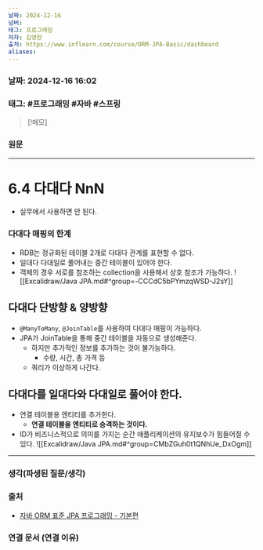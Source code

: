 ```yaml
---
날짜: 2024-12-16
넘버: 
태그: 프로그래밍
저자: 김영한
출처: https://www.inflearn.com/course/ORM-JPA-Basic/dashboard
aliases:
---
```

### 날짜:  2024-12-16 16:02

### 태그: #프로그래밍 #자바 #스프링

>[!메모]
>

### 원문
---
# 6.4 다대다 NnN
- 실무에서 사용하면 안 된다.
### 다대다 매핑의 한계
- RDB는 정규화된 테이블 2개로 다대다 관계를 표현할 수 없다.
- 일대다 다대일로 풀어내는 중간 테이블이 있어야 한다.
- 객체의 경우 서로를 참조하는 collection을 사용해서 상호 참조가 가능하다.
![[Excalidraw/Java JPA.md#^group=-CCCdC5bPYmzqWSD-J2sY]]
## 다대다 단방향 & 양방향
- `@ManyToMany`, `@JoinTable`를 사용하여 다대다 매핑이 가능하다.
- JPA가 JoinTable을 통해 중간 테이블을 자동으로 생성해준다.
	- 하지만 추가적인 정보를 추가하는 것이 불가능하다.
		- 수량, 시간, 총 가격 등
	- 쿼리가 이상하게 나간다.
## 다대다를 일대다와 다대일로 풀어야 한다.
- 연결 테이블용 엔티티를 추가한다.
	- **연결 테이블을 엔티티로 승격하는 것이다.**
- ID가 비즈니스적으로 의미를 가지는 순간 애플리케이션의 유지보수가 힘들어질 수 있다.
![[Excalidraw/Java JPA.md#^group=CMbZGuh0t1QNhUe_DxOgm]]


---
### 생각(파생된 질문/생각)

### 출처
- [자바 ORM 표준 JPA 프로그래밍 - 기본편](https://www.inflearn.com/course/ORM-JPA-Basic/dashboard)

### 연결 문서 (연결 이유)
